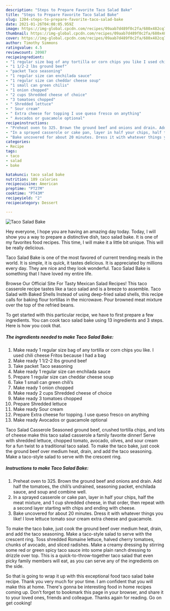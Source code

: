 ```yaml
---
description: "Steps to Prepare Favorite Taco Salad Bake"
title: "Steps to Prepare Favorite Taco Salad Bake"
slug: 1204-steps-to-prepare-favorite-taco-salad-bake
date: 2021-01-26T04:08:05.959Z
image: https://img-global.cpcdn.com/recipes/09aab7d489f0c2fa/680x482cq70/taco-salad-bake-recipe-main-photo.jpg
thumbnail: https://img-global.cpcdn.com/recipes/09aab7d489f0c2fa/680x482cq70/taco-salad-bake-recipe-main-photo.jpg
cover: https://img-global.cpcdn.com/recipes/09aab7d489f0c2fa/680x482cq70/taco-salad-bake-recipe-main-photo.jpg
author: Timothy Simmons
ratingvalue: 4.5
reviewcount: 20987
recipeingredient:
- "1 regular size bag of any tortilla or corn chips you like I used chili cheese Fritos because I had a bag"
- "1 1/2-2 lbs ground beef"
- "packet Taco seasoning"
- "1 regular size can enchilada sauce"
- "1 regular size can cheddar cheese soup"
- "1 small can green chilis"
- "1 onion chopped"
- "2 cups Shredded cheese of choice"
- "3 tomatoes chopped"
- " Shredded lettuce"
- " Sour cream"
- " Extra cheese for topping I use queso fresco on anything"
- " Avocados or guacamole optional"
recipeinstructions:
- "Preheat oven to 325. Brown the ground beef and onions and drain. Add half the tomatoes, the chili’s undrained, seasoning packet, enchilada sauce, and soup and combine well."
- "In a sprayed casserole or cake pan, layer in half your chips, half the meat mixture, and 1 cup shredded cheese, in that order, then repeat with a second layer starting with chips and ending with cheese."
- "Bake uncovered for about 20 minutes. Dress it with whatever things you like! I love lettuce tomato sour cream extra cheese and guacamole."
categories:
- Recipe
tags:
- taco
- salad
- bake

katakunci: taco salad bake 
nutrition: 189 calories
recipecuisine: American
preptime: "PT27M"
cooktime: "PT43M"
recipeyield: "2"
recipecategory: Dessert

---
```



![Taco Salad Bake](https://img-global.cpcdn.com/recipes/09aab7d489f0c2fa/680x482cq70/taco-salad-bake-recipe-main-photo.jpg)

Hey everyone, I hope you are having an amazing day today. Today, I will show you a way to prepare a distinctive dish, taco salad bake. It is one of my favorites food recipes. This time, I will make it a little bit unique. This will be really delicious.

Taco Salad Bake is one of the most favored of current trending meals in the world. It is simple, it is quick, it tastes delicious. It is appreciated by millions every day. They are nice and they look wonderful. Taco Salad Bake is something that I have loved my entire life.

Browse Our Official Site For Tasty Mexican Salad Recipes! This taco casserole recipe tastes like a taco salad and is a breeze to assemble. Taco Salad with Baked Shells Instead of using deep-fried salad shells, this recipe calls for baking flour tortillas in the microwave. Pour browned meat mixture over the top of the refried beans.


To get started with this particular recipe, we have to first prepare a few ingredients. You can cook taco salad bake using 13 ingredients and 3 steps. Here is how you cook that.

<!--inarticleads1-->

##### The ingredients needed to make Taco Salad Bake:

1. Make ready 1 regular size bag of any tortilla or corn chips you like. I used chili cheese Fritos because I had a bag
1. Make ready 1 1/2-2 lbs ground beef
1. Take packet Taco seasoning
1. Make ready 1 regular size can enchilada sauce
1. Prepare 1 regular size can cheddar cheese soup
1. Take 1 small can green chili’s
1. Make ready 1 onion chopped
1. Make ready 2 cups Shredded cheese of choice
1. Make ready 3 tomatoes chopped
1. Prepare  Shredded lettuce
1. Make ready  Sour cream
1. Prepare  Extra cheese for topping. I use queso fresco on anything
1. Make ready  Avocados or guacamole optional


Taco Salad Casserole Seasoned ground beef, crushed tortilla chips, and lots of cheese make this taco salad casserole a family favorite dinner! Serve with shredded lettuce, chopped tomato, avocado, olives, and sour cream for a fun twist to a traditional taco salad. To make the taco bake, just cook the ground beef over medium heat, drain, and add the taco seasoning. Make a taco-style salad to serve with the crescent ring. 

<!--inarticleads2-->

##### Instructions to make Taco Salad Bake:

1. Preheat oven to 325. Brown the ground beef and onions and drain. Add half the tomatoes, the chili’s undrained, seasoning packet, enchilada sauce, and soup and combine well.
1. In a sprayed casserole or cake pan, layer in half your chips, half the meat mixture, and 1 cup shredded cheese, in that order, then repeat with a second layer starting with chips and ending with cheese.
1. Bake uncovered for about 20 minutes. Dress it with whatever things you like! I love lettuce tomato sour cream extra cheese and guacamole.


To make the taco bake, just cook the ground beef over medium heat, drain, and add the taco seasoning. Make a taco-style salad to serve with the crescent ring. Toss shredded Romaine lettuce, halved cherry tomatoes, chunks of avocado, and sliced radishes. Make a creamy dressing by stirring some red or green spicy taco sauce into some plain ranch dressing to drizzle over top. This is a quick-to-throw-together taco salad that even picky family members will eat, as you can serve any of the ingredients on the side. 

So that is going to wrap it up with this exceptional food taco salad bake recipe. Thank you very much for your time. I am confident that you will make this at home. There's gonna be interesting food in home recipes coming up. Don't forget to bookmark this page in your browser, and share it to your loved ones, friends and colleague. Thanks again for reading. Go on get cooking!
